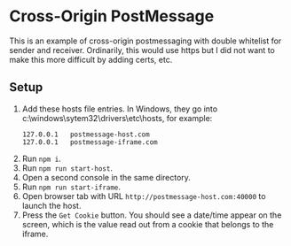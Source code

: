# Cross-Origin PostMessage

This is an example of cross-origin postmessaging with double whitelist for sender and receiver. 
Ordinarily, this would use https but I did not want to make this more difficult by adding certs, etc. 

## Setup
1. Add these hosts file entries. In Windows, they go into c:\windows\sytem32\drivers\etc\hosts, for example:
    ```    
    127.0.0.1	postmessage-host.com
    127.0.0.1 	postmessage-iframe.com
    ```
1. Run `npm i`.
1. Run `npm run start-host`.
1. Open a second console in the same directory.
1. Run `npm run start-iframe`.
1. Open browser tab with URL `http://postmessage-host.com:40000` to launch the host.
1. Press the `Get Cookie` button. You should see a date/time appear on the screen, which is the value read out from a cookie that belongs to the iframe.
